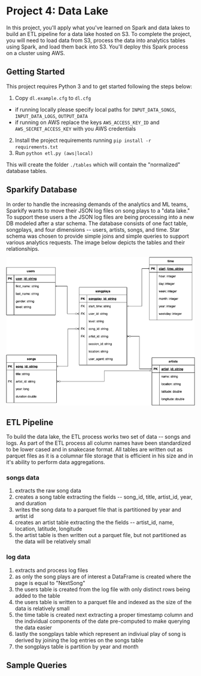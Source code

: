 # Project 4: Data Lake

In this project, you'll apply what you've learned on Spark and data lakes to build an ETL pipeline for a data lake hosted on S3. To complete the project, you will need to load data from S3, process the data into analytics tables using Spark, and load them back into S3. You'll deploy this Spark process on a cluster using AWS.

## Getting Started

This project requires Python 3 and to get started following the steps below:

1. Copy `dl.example.cfg` to `dl.cfg`
  * if running locally please specify local paths for `INPUT_DATA_SONGS`, `INPUT_DATA_LOGS`, `OUTPUT_DATA`
  * if running on AWS replace the keys `AWS_ACCESS_KEY_ID` and `AWS_SECRET_ACCESS_KEY` with you AWS credentials
2. Install the project requirements running `pip install -r requirements.txt`
3. Run `python etl.py (aws|local)`

This will create the folder `./tables` which will contain the "normalized" database tables.

## Sparkify Database

In order to handle the increasing demands of the analytics and ML teams, Sparkify wants to move their JSON log files on song plays to a "data lake." To support these users a the JSON log files
are being processing into a new DB modeled after a star schema. The database consists of one fact table, songplays, and four dimensions -- users, artists, songs, and time. Star schema was chosen
to provide simple joins and simple queries to support various analytics requests. The image below depicts the tables and their relationships.

![Sparkify DB](sparkify-schema.png)

## ETL Pipeline

To build the data lake, the ETL process works two set of data -- songs and logs. As part of the ETL process all column names have been standardized to be lower cased and in snakecase format. All tables are written out as parquet files as it is a columnar file storage that is efficient in his size and in it's ability to perform data aggregations.
### songs data
1. extracts the raw song data 
2. creates a song table extracting the fields -- song_id, title, artist_id, year, and duration
3. writes the song data to a parquet file that is partitioned by year and artist id
4. creates an artist table extracting the the fields -- artist_id, name, location, latitude, longitude
5. the artist table is then written out a parquet file, but not partitioned as the data will be relatively small

### log data
1. extracts and process log files
2. as only the song plays are of interest a DataFrame is created where the page is equal to "NextSong"
3. the users table is created from the log file with only distinct rows being added to the table
4. the users table is written to a parquet file and indexed as the size of the data is relatively small
5. the time table is created next extracting a proper timestamp column and the individual components of the date pre-computed to make querying the data easier
6. lastly the songplays table which represent an indiviual play of song is derived by joining the log entries on the songs table
7. the songplays table is partition by year and month

## Sample Queries


